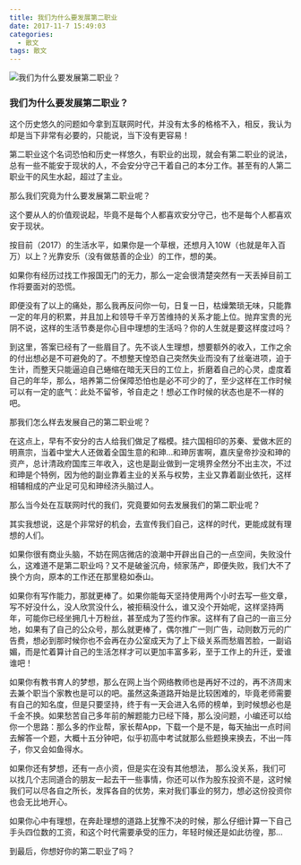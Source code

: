 ```yaml
---
title: 我们为什么要发展第二职业
date: 2017-11-7 15:49:03
categories:
  - 散文
tags: 散文
---
```


![我们为什么要发展第二职业？](/imgs/1510041481893.jpg)

### 我们为什么要发展第二职业？

这个历史悠久的问题如今拿到互联网时代，并没有太多的格格不入，相反，我认为却是当下非常有必要的，只能说，当下没有更容易！

第二职业这个名词恐怕和历史一样悠久，有职业的出现，就会有第二职业的说法，总有一些不能安于现状的人，不会安分守己干着自己的本分工作。甚至有的人第二职业干的风生水起，超过了主业。

那么我们究竟为什么要发展第二职业呢？

<!-- more -->

这个要从人的价值观说起，毕竟不是每个人都喜欢安分守己，也不是每个人都喜欢安于现状。

按目前（2017）的生活水平，如果你是一个草根，还想月入10W（也就是年入百万）以上？光靠安乐（没有做慈善的企业）的工作，想的美。

如果你有经历过找工作报国无门的无力，那么一定会很清楚突然有一天丢掉目前工作将要面对的恐慌。

即便没有了以上的痛处，那么我再反问你一句，日复一日，枯燥繁琐无味，只能靠一定的年月的积累，并且加上和领导千辛万苦维持的关系才能上位。抛弃宝贵的光阴不说，这样的生活节奏是你心目中理想的生活吗？你的人生就是要这样度过吗？

到这里，答案已经有了一些眉目了。先不谈人生理想，想要额外的收入，工作之余的付出想必是不可避免的了。不想整天惶恐自己突然失业而没有了丝毫进项，迫于生计，而整天只能逼迫自己蜷缩在暗无天日的工位上，折磨着自己的心灵，虚度着自己的年华，那么，培养第二份保障恐怕也是必不可少的了，至少这样在工作时候可以有一定的底气：此处不留爷，爷自走之！想必工作时候的状态也是不一样的吧。

那我们怎么样去发展自己的第二职业呢？

在这点上，早有不安分的古人给我们做足了楷模。挂六国相印的苏秦、爱做木匠的明熹宗，当着中堂大人还做着全国生意的和珅…和珅厉害啊，嘉庆皇帝抄没和珅的资产，总计清政府国库三年收入，这也是副业做到一定境界全然分不出主次，不过和珅是个特例，因为他的副业靠着主业的关系与权势，主业又靠着副业依托，这样相辅相成的产业足可见和珅经济头脑过人。

那么当今处在互联网时代的我们，究竟要如何去发展我们的第二职业呢？

其实我想说，这是个非常好的机会，去宣传我们自己，这样的时代，更能成就有理想的人们。

如果你很有商业头脑，不妨在网店微店的浪潮中开辟出自己的一点空间，失败没什么，这难道不是第二职业吗？又不是破釜沉舟，倾家荡产，即便失败，我们大不了换个方向，原本的工作还在那里稳如泰山。

如果你有写作能力，那就更棒了。如果你能每天坚持使用两个小时去写一些文章，写不好没什么，没人欣赏没什么，被拒稿没什么，谁又没个开始呢，这样坚持两年，可能你已经坐拥几十万粉丝，甚至成为了签约作家。这样有了自己的一亩三分地，如果有了自己的公众号，那么就更棒了，偶尔推广一则广告，动则数万元的广告费，想必到那时候你也不会再在办公室成天为了上下级关系而愁眉苦脸，一副谄媚，而是忙着算计自己的生活怎样才可以更加丰富多彩，至于工作上的升迁，爱谁谁吧！

如果你有教书育人的梦想，那么在网上当个网络教师也是再好不过的，再不济周末去兼个职当个家教也是可以的吧。虽然这条道路开始是比较困难的，毕竟老师需要有自己的知名度，但是只要坚持，终于有一天会进入名师的榜单，到时候想必也是千金不换。如果愁苦自己多年前的解题能力已经下降，那么没问题，小编还可以给你一个思路：那么多的作业帮，家长帮App，下载一个是不是，每天抽出一点时间去解答一个题，大概十五分钟吧，似乎初高中考试就那么些题换来换去，不出一阵子，你又会如鱼得水。

如果你还有梦想，还有一点小资，但是实在没有其他想法， 那么没关系，我们可以找几个志同道合的朋友一起去干一些事情，你还可以作为股东投资不是，这时候我们可以尽各自之所长，发挥各自的优势，来对我们事业的努力，想必这份投资你也会无比地开心。

如果你心中有理想，在奔赴理想的道路上犹豫不决的时候，那么仔细计算一下自己手头四位数的工资，和这个时代需要承受的压力，年轻时候还是如此彷徨，那…

到最后，你想好你的第二职业了吗？
